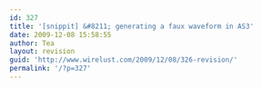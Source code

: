 ```yaml
---
id: 327
title: '[snippit] &#8211; generating a faux waveform in AS3'
date: 2009-12-08 15:58:55
author: Tea
layout: revision
guid: 'http://www.wirelust.com/2009/12/08/326-revision/'
permalink: '/?p=327'
---
```


